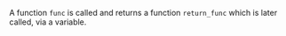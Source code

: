 A function `func` is called and returns a function `return_func` which is later called, via a variable.
